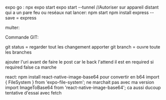 expo go :
npx expo start
expo start --tunnel //Autoriser sur appareil distant qui a un pare feu ou reséaux nat 
lancer:   npm start
npm install express --save = express

multer:


Commande GIT:


git status = regarder tout les changement apporter 
git branch = ouvre toute les branches

ajouter l'uri avant de faire le post car le back l'attend  il est en required si required false ca marche

react:
npm install react-native-image-base64 pour convertir en b64
import { FileSystem } from 'expo-file-system'; ne marchait pas avec ma version 
import ImageToBase64 from 'react-native-image-base64'; ca aussi ducoup tentative d'essai avec fetch 